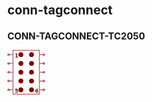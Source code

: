 # conn-tagconnect

## CONN-TAGCONNECT-TC2050
![CONN-TAGCONNECT-TC2050__1__1](/images/conn-test__CONN-TAGCONNECT-TC2050__1__1.png?raw=true) 

